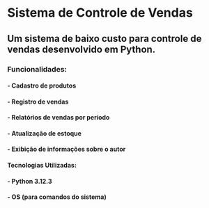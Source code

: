 # Sistema de Controle de Vendas
## Um sistema de baixo custo para controle de vendas desenvolvido em Python.

### Funcionalidades:
#### - Cadastro de produtos
#### - Registro de vendas
#### - Relatórios de vendas por período
#### - Atualização de estoque
#### - Exibição de informações sobre o autor

#### Tecnologias Utilizadas:
#### - Python 3.12.3
#### - OS (para comandos do sistema)
